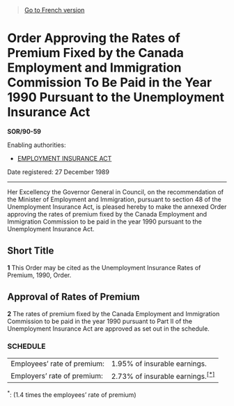 > [Go to French version](/fr/Règlements/Décrets,%20ordonnances%20et%20règlements%20statutaires/90/59.md)

# Order Approving the Rates of Premium Fixed by the Canada Employment and Immigration Commission To Be Paid in the Year 1990 Pursuant to the Unemployment Insurance Act

**SOR/90-59**

Enabling authorities: 
- [EMPLOYMENT INSURANCE ACT](/en/Acts/Statutes%20of%20Canada/1996/c.%2023.md)

Date registered: 27 December 1989

----------

Her Excellency the Governor General in Council, on the recommendation of the Minister of Employment and Immigration, pursuant to section 48 of the Unemployment Insurance Act, is pleased hereby to make the annexed Order approving the rates of premium fixed by the Canada Employment and Immigration Commission to be paid in the year 1990 pursuant to the Unemployment Insurance Act.




## Short Title


**1** This Order may be cited as the Unemployment Insurance Rates of Premium, 1990, Order.




## Approval of Rates of Premium


**2** The rates of premium fixed by the Canada Employment and Immigration Commission to be paid in the year 1990 pursuant to Part II of the Unemployment Insurance Act are approved as set out in the schedule.




### **SCHEDULE** 
<table>
<tr>
<td>Employees’ rate of premium:</td>
<td>1.95% of insurable earnings.</td>
</tr>
<tr>
<td>Employers’ rate of premium:</td>
<td>2.73% of insurable earnings.<sup><a href='#fn_Ind971_hq_13553'>[*]</a></sup></td>
</tr>
</table>


<a name='fn_Ind971_hq_13553'><sup>*</sup></a>: (1.4 times the employees’ rate of premium)<br />

